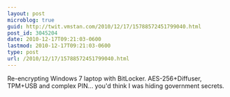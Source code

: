```yaml
---
layout: post
microblog: true
guid: http://twit.vmstan.com/2010/12/17/15788572451799040.html
post_id: 3045204
date: 2010-12-17T09:21:03-0600
lastmod: 2010-12-17T09:21:03-0600
type: post
url: /2010/12/17/15788572451799040.html
---
```

Re-encrypting Windows 7 laptop with BitLocker. AES-256+Diffuser, TPM+USB and complex PIN... you'd think I was hiding government secrets.
